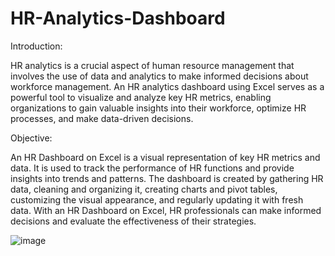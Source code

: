 # HR-Analytics-Dashboard

Introduction:

HR analytics is a crucial aspect of human resource management that involves the use of data and analytics to make informed decisions about workforce management. An HR analytics dashboard using Excel serves as a powerful tool to visualize and analyze key HR metrics, enabling organizations to gain valuable insights into their workforce, optimize HR processes, and make data-driven decisions.

Objective:

An HR Dashboard on Excel is a visual representation of key HR metrics and data. It is used to track the performance of HR functions and provide insights into trends and patterns. The dashboard is created by gathering HR data, cleaning and organizing it, creating charts and pivot tables, customizing the visual appearance, and regularly updating it with fresh data. With an HR Dashboard on Excel, HR professionals can make informed decisions and evaluate the effectiveness of their strategies.

![image](https://github.com/piyushsureka/HR-Analytics-Dashboard-/assets/30704103/424bd5e2-266c-4e8d-bc76-b08cf3932524)

